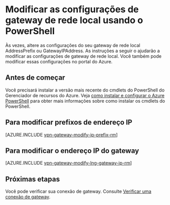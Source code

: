 <properties
   pageTitle="Modificar prefixos de endereço IP de gateway de rede local e gateway IP | Microsoft Azure"
   description="Este artigo conduz você por alterando prefixos de endereço IP do seu gateway de rede local"
   services="vpn-gateway"
   documentationCenter="na"
   authors="cherylmc"
   manager="carmonm"
   editor=""
   tags="azure-resource-manager"/>

<tags
   ms.service="vpn-gateway"
   ms.devlang="na"
   ms.topic="article"
   ms.tgt_pltfrm="na"
   ms.workload="infrastructure-services"
   ms.date="08/08/2016"
   ms.author="cherylmc"/>

# <a name="modify-local-network-gateway-settings-using-powershell"></a>Modificar as configurações de gateway de rede local usando o PowerShell

Às vezes, altere as configurações do seu gateway de rede local AddressPrefix ou GatewayIPAddress. As instruções a seguir o ajudarão a modificar as configurações de gateway de rede local. Você também pode modificar essas configurações no portal do Azure.

## <a name="before-you-begin"></a>Antes de começar
    
Você precisará instalar a versão mais recente do cmdlets do PowerShell do Gerenciador de recursos do Azure. Veja [como instalar e configurar o Azure PowerShell](../powershell-install-configure.md) para obter mais informações sobre como instalar os cmdlets do PowerShell.

## <a name="to-modify-ip-address-prefixes"></a>Para modificar prefixos de endereço IP

[AZURE.INCLUDE [vpn-gateway-modify-ip-prefix-rm](../../includes/vpn-gateway-modify-ip-prefix-rm-include.md)]

## <a name="to-modify-the-gateway-ip-address"></a>Para modificar o endereço IP do gateway

[AZURE.INCLUDE [vpn-gateway-modify-lng-gateway-ip-rm](../../includes/vpn-gateway-modify-lng-gateway-ip-rm-include.md)]

## <a name="next-steps"></a>Próximas etapas

Você pode verificar sua conexão de gateway. Consulte [Verificar uma conexão de gateway](vpn-gateway-verify-connection-resource-manager.md).

